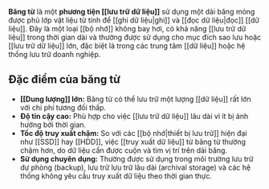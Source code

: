 **Băng từ** là một **phương tiện [[lưu trữ dữ liệu]]** sử dụng một dải băng mỏng được phủ lớp vật liệu từ tính để [[ghi dữ liệu|ghi]] và [[đọc dữ liệu|đọc]] [[dữ liệu]]. Đây là một loại [[bộ nhớ]] không bay hơi, có khả năng [[lưu trữ dữ liệu]] trong thời gian dài và thường được sử dụng cho mục đích sao lưu hoặc [[lưu trữ dữ liệu]] lớn, đặc biệt là trong các trung tâm [[dữ liệu]] hoặc hệ thống lưu trữ doanh nghiệp.

## **Đặc điểm của băng từ**

- **[[Dung lượng]] lớn:** Băng từ có thể lưu trữ một lượng [[dữ liệu]] rất lớn với chi phí tương đối thấp.
- **Độ tin cậy cao:** Phù hợp cho việc [[lưu trữ dữ liệu]] lâu dài vì ít bị ảnh hưởng bởi thời gian.
- **Tốc độ truy xuất chậm:** So với các [[bộ nhớ|thiết bị lưu trữ]] hiện đại như [[SSD]] hay [[HDD]], việc [[truy xuất dữ liệu]] từ băng từ thường chậm hơn, do dữ liệu cần được cuộn và tìm vị trí trên dải băng.
- **Sử dụng chuyên dụng:** Thường được sử dụng trong môi trường lưu trữ dự phòng (backup), lưu trữ lưu trữ lâu dài (archival storage) và các hệ thống không yêu cầu truy xuất dữ liệu theo thời gian thực.